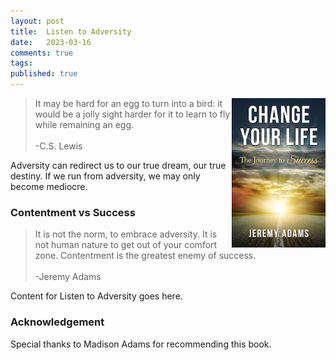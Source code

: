```yaml
---
layout: post
title:  Listen to Adversity
date:   2023-03-16
comments: true
tags: 
published: true
---
```


<img src="/images/Change_Your_Life_Jeremy_Adams.jpg" align="right" width="150" padding="10" alt="Change Your Life by Jeremy Adams" title="Change Your Life by Jeremy Adams" />

>It may be hard for an egg to turn into a bird: it would be a jolly sight harder for it to learn to fly while remaining an egg.<br/>&nbsp;<br/>-C.S. Lewis

Adversity can redirect us to our true dream, our true destiny. 
If we run from adversity, we may only become mediocre. 


 
<!--more-->

### Contentment vs Success

>It is not the norm, to embrace adversity. It is not human nature to get out of your comfort zone. Contentment is the greatest enemy of success.<br/>&nbsp;<br/>-Jeremy Adams

Content for Listen to Adversity goes here.

### Acknowledgement

Special thanks to Madison Adams for recommending this book.



